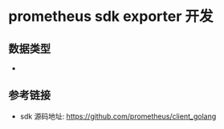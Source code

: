 # prometheus sdk exporter 开发

## 数据类型

- 

## 参考链接

- sdk 源码地址: <https://github.com/prometheus/client_golang>
